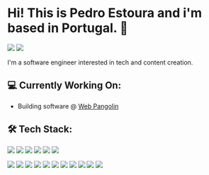 # Hi! This is Pedro Estoura and i'm based in Portugal. 👋 

<p align="left">
<a href="https://www.linkedin.com/in/pedroestoura"><img src="https://img.shields.io/badge/-Pedro%20Estoura-0077B5?style=flat&logo=Linkedin&logoColor=white"/></a>
<a href="mailto:pedro.estoura@gmail.com"><img src="https://img.shields.io/badge/-pedro.estoura@gmail.com-D14836?style=flat&logo=Gmail&logoColor=white"/></a>
</p>

I'm a software engineer interested in tech and content creation.

## 💻 Currently Working On:
* Building software @ [Web Pangolin](https://webpangolin.com)

## 🛠 Tech Stack:
<p align="left">
  <a><img src="https://img.shields.io/badge/-JavaScript-05122A?style=flat&logo=javascript"/></a>
  <a><img src="https://img.shields.io/badge/-TypeScript-05122A?style=flat&logo=TypeScript"/></a>
  <a><img src="https://img.shields.io/badge/-HTML-05122A?style=flat&logo=HTML5"/></a>
  <a><img src="https://img.shields.io/badge/-CSS-05122A?style=flat&logo=CSS3&logoColor=1572B6"/></a>
  <a><img src="https://img.shields.io/badge/-React-05122A?style=flat&logo=React"/></a>
  <a><img src="https://img.shields.io/docker/v/myrepo/myimage?style=flat&logo=docker"/></a>

  <a><img src="https://img.shields.io/badge/-Next.js-05122A?style=flat&logo=next.js"/></a>
  <a><img src="https://img.shields.io/badge/-PHP-05122A?style=flat&logo=PHP"/></a>
  <a><img src="https://img.shields.io/badge/-Wordpress-05122A?style=flat-square&logo=wordpress"/></a>
  <a><img src="https://img.shields.io/badge/-Kotlin-05122A?style=flat-square&logo=kotlin"/></a>
  <a><img src="https://img.shields.io/badge/-java-05122A?style=flat-square&logo=java"/></a>
  <a><img src="https://img.shields.io/badge/-MySQL-05122A?style=flat-square&logo=mysql"/></a>
  <a><img src="https://img.shields.io/badge/-Python-05122A?style=flat&logo=python"/></a>
  <a><img src="https://img.shields.io/badge/-Flutter-05122A?style=flat&logo=flutter"/></a>
  <a><img src="https://img.shields.io/badge/-sqlite-05122A?style=flat&logo=sqlite"/></a>
  <a><img src="https://img.shields.io/badge/-Firebase-05122A?style=flat&logo=firebase"/></a>
  <a><img src="https://img.shields.io/badge/-Git-05122A?style=flat&logo=git"/></a>
</p>
